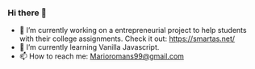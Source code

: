 ### Hi there 👋

- 🔭 I’m currently working on a entrepreneurial project to help students with their college assignments. Check it out: https://smartas.net/
- 🌱 I’m currently learning Vanilla Javascript.
- 📫 How to reach me: Marioromans99@gmail.com
